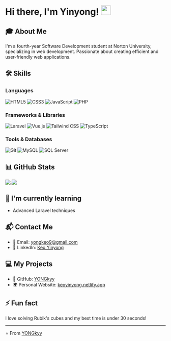 # Hi there, I'm Yinyong! <img src="https://raw.githubusercontent.com/MartinHeinz/MartinHeinz/master/wave.gif" width="30px" style="display: inline-block;">

## 🎓 About Me
I'm a fourth-year Software Development student at Norton University, specializing in web development. Passionate about creating efficient and user-friendly web applications.

## 🛠️ Skills

### Languages
![HTML5](https://img.shields.io/badge/-HTML5-E34F26?style=flat-square&logo=html5&logoColor=white)
![CSS3](https://img.shields.io/badge/-CSS3-1572B6?style=flat-square&logo=css3)
![JavaScript](https://img.shields.io/badge/-JavaScript-F7DF1E?style=flat-square&logo=javascript&logoColor=black)
![PHP](https://img.shields.io/badge/-PHP-777BB4?style=flat-square&logo=php&logoColor=white)

### Frameworks & Libraries
![Laravel](https://img.shields.io/badge/-Laravel-FF2D20?style=flat-square&logo=laravel&logoColor=white)
![Vue.js](https://img.shields.io/badge/-Vue.js-4FC08D?style=flat-square&logo=vue.js&logoColor=white)
![Tailwind CSS](https://img.shields.io/badge/-Tailwind_CSS-38B2AC?style=flat-square&logo=tailwind-css&logoColor=white)
![TypeScript](https://img.shields.io/badge/-TypeScript-3178C6?style=flat-square&logo=typescript&logoColor=white)

### Tools & Databases
![Git](https://img.shields.io/badge/-Git-F05032?style=flat-square&logo=git&logoColor=white)
![MySQL](https://img.shields.io/badge/-MySQL-4479A1?style=flat-square&logo=mysql&logoColor=white)
![SQL Server](https://img.shields.io/badge/-SQL_Server-CC2927?style=flat-square&logo=microsoft-sql-server&logoColor=white)

## 📊 GitHub Stats

<a href="https://github.com/YONGkyy/github-readme-stats">
  <img align="center" src="https://github-readme-stats.vercel.app/api?username=YONGkyy&show_icons=true&theme=radical&count_private=true&include_all_commits=true&cache_seconds=1800" />
</a>
<a href="https://github.com/YONGkyy/github-readme-stats">
  <img align="center" src="https://github-readme-stats.vercel.app/api/top-langs/?username=YONGkyy&layout=compact&theme=radical" />
</a>

## 🌱 I'm currently learning
- Advanced Laravel techniques

## 📬 Contact Me
- 📧 Email: [yongkeo9@gmail.com](mailto:yongkeo9@gmail.com)
- 💼 LinkedIn: [Keo Yinyong](https://www.linkedin.com/in/keo-yinyong-396277330/)

## 💻 My Projects
- 🔗 GitHub: [YONGkyy](https://github.com/YONGkyy)
- 🌍 Personal Website: [keoyinyong.netlify.app](https://keoyinyong.netlify.app)

  
## ⚡ Fun fact
I love solving Rubik's cubes and my best time is under 30 seconds!

---

⭐️ From [YONGkyy](https://github.com/YONGkyy)
